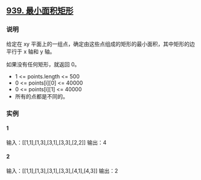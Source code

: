 ## [939. 最小面积矩形](https://leetcode-cn.com/problems/minimum-area-rectangle/)

### 说明
给定在 xy 平面上的一组点，确定由这些点组成的矩形的最小面积，其中矩形的边平行于 x 轴和 y 轴。

如果没有任何矩形，就返回 0。

* 1 <= points.length <= 500
* 0 <= points[i][0] <= 40000
* 0 <= points[i][1] <= 40000
* 所有的点都是不同的。

### 实例
#### 1
输入：[[1,1],[1,3],[3,1],[3,3],[2,2]]
输出：4

#### 2
输入：[[1,1],[1,3],[3,1],[3,3],[4,1],[4,3]]
输出：2